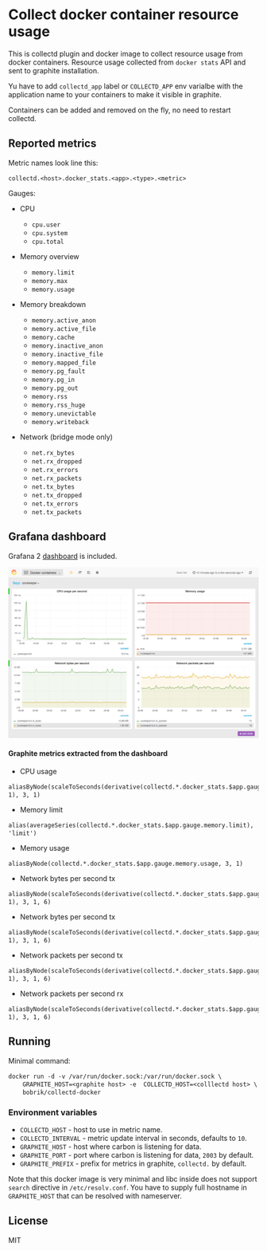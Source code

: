 # Collect docker container resource usage

This is collectd plugin and docker image to collect resource usage
from docker containers. Resource usage collected from `docker stats` API
and sent to graphite installation.

Yu have to add `collectd_app` label or `COLLECTD_APP` env varialbe
with the application name to your containers to make it visible in graphite.

Containers can be added and removed on the fly, no need to restart collectd.

## Reported metrics

Metric names look line this:

```
collectd.<host>.docker_stats.<app>.<type>.<metric>
```

Gauges:


* CPU
    * `cpu.user`
    * `cpu.system`
    * `cpu.total`

* Memory overview
    * `memory.limit`
    * `memory.max`
	* `memory.usage`

* Memory breakdown
	* `memory.active_anon`
    * `memory.active_file`
    * `memory.cache`
    * `memory.inactive_anon`
    * `memory.inactive_file`
    * `memory.mapped_file`
    * `memory.pg_fault`
    * `memory.pg_in`
    * `memory.pg_out`
    * `memory.rss`
    * `memory.rss_huge`
    * `memory.unevictable`
    * `memory.writeback`

* Network (bridge mode only)
    * `net.rx_bytes`
    * `net.rx_dropped`
    * `net.rx_errors`
    * `net.rx_packets`
    * `net.tx_bytes`
    * `net.tx_dropped`
    * `net.tx_errors`
    * `net.tx_packets`

## Grafana dashboard

Grafana 2 [dashboard](grafana2.json) is included.

![screenshot](screenshot.png)

#### Graphite metrics extracted from the dashboard

* CPU usage

```
aliasByNode(scaleToSeconds(derivative(collectd.*.docker_stats.$app.gauge.cpu.total), 1), 3, 1)
```

* Memory limit

```
alias(averageSeries(collectd.*.docker_stats.$app.gauge.memory.limit), 'limit')
```

* Memory usage

```
aliasByNode(collectd.*.docker_stats.$app.gauge.memory.usage, 3, 1)
```

* Network bytes per second tx

```
aliasByNode(scaleToSeconds(derivative(collectd.*.docker_stats.$app.gauge.net.tx_bytes), 1), 3, 1, 6)
```

* Network bytes per second tx

```
aliasByNode(scaleToSeconds(derivative(collectd.*.docker_stats.$app.gauge.net.rx_bytes), 1), 3, 1, 6)
```

* Network packets per second tx

```
aliasByNode(scaleToSeconds(derivative(collectd.*.docker_stats.$app.gauge.net.tx_packets), 1), 3, 1, 6)
```

* Network packets per second rx

```
aliasByNode(scaleToSeconds(derivative(collectd.*.docker_stats.$app.gauge.net.rx_packets), 1), 3, 1, 6)
```

## Running

Minimal command:

```
docker run -d -v /var/run/docker.sock:/var/run/docker.sock \
    GRAPHITE_HOST=<graphite host> -e  COLLECTD_HOST=<colllectd host> \
    bobrik/collectd-docker
```

### Environment variables

* `COLLECTD_HOST` - host to use in metric name.
* `COLLECTD_INTERVAL` - metric update interval in seconds, defaults to `10`.
* `GRAPHITE_HOST` - host where carbon is listening for data.
* `GRAPHITE_PORT` - port where carbon is listening for data, `2003` by default.
* `GRAPHITE_PREFIX` - prefix for metrics in graphite, `collectd.` by default.

Note that this docker image is very minimal and libc inside does not
support `search` directive in `/etc/resolv.conf`. You have to supply
full hostname in `GRAPHITE_HOST` that can be resolved with nameserver.

## License

MIT
